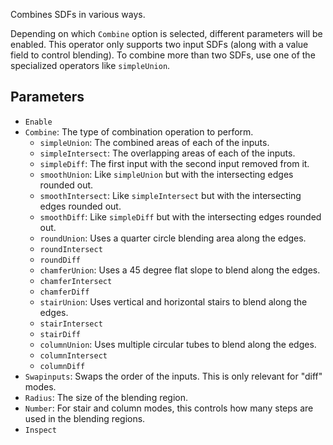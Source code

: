 Combines SDFs in various ways.

Depending on which `Combine` option is selected, different parameters will be enabled.
This operator only supports two input SDFs (along with a value field to control blending).
To combine more than two SDFs, use one of the specialized operators like `simpleUnion`.

## Parameters

* `Enable`
* `Combine`: The type of combination operation to perform.
  * `simpleUnion`: The combined areas of each of the inputs.
  * `simpleIntersect`: The overlapping areas of each of the inputs.
  * `simpleDiff`: The first input with the second input removed from it.
  * `smoothUnion`: Like `simpleUnion` but with the intersecting edges rounded out.
  * `smoothIntersect`: Like `simpleIntersect` but with the intersecting edges rounded out.
  * `smoothDiff`: Like `simpleDiff` but with the intersecting edges rounded out.
  * `roundUnion`: Uses a quarter circle blending area along the edges.
  * `roundIntersect`
  * `roundDiff`
  * `chamferUnion`: Uses a 45 degree flat slope to blend along the edges.
  * `chamferIntersect`
  * `chamferDiff`
  * `stairUnion`: Uses vertical and horizontal stairs to blend along the edges.
  * `stairIntersect`
  * `stairDiff`
  * `columnUnion`: Uses multiple circular tubes to blend along the edges.
  * `columnIntersect`
  * `columnDiff`
* `Swapinputs`: Swaps the order of the inputs. This is only relevant for "diff" modes.
* `Radius`: The size of the blending region.
* `Number`: For stair and column modes, this controls how many steps are used in the blending regions.
* `Inspect`